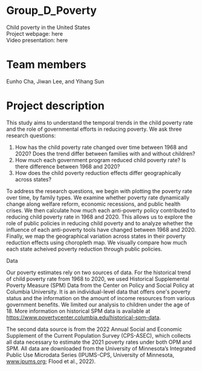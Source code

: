 # Group_D_Poverty
Child poverty in the United States <br>
Project webpage: here <br>
Video presentation: here 

# Team members
Eunho Cha, Jiwan Lee, and Yihang Sun

# Project description
This study aims to understand the temporal trends in the child poverty rate and the role of governmental efforts in reducing poverty. We ask three research questions:
1. How has the child poverty rate changed over time between 1968 and 2020? Does the trend differ between families with and without children?
2. How much each government program reduced child poverty rate? Is there difference between 1968 and 2020?
3. How does the child poverty reduction effects differ geographically across states?

To address the research questions, we begin with plotting the poverty rate over time, by family types. We examine whether poverty rate dynamically change along welfare reform, economic recessions, and public health crises. We then calculate how much each anti-poverty policy contributed to reducing child poverty rate in 1968 and 2020. This allows us to explore the role of public policies in reducing child poverty and to analyze whether the influence of each anti-poverty tools have changed between 1968 and 2020. Finally, we map the geographical variation across states in their poverty reduction effects using choropleth map. We visually compare how much each state acheived poverty reduction through public policies.

Data

Our poverty estimates rely on two sources of data. For the historical trend of child poverty rate from 1968 to 2020, we used Historical Supplemental Poverty Measure (SPM) Data from the Center on Policy and Social Policy at Columbia University. It is an individual-level data that offers one's poverty status and the information on the amount of income resources from various government benefits. We limited our analysis to children under the age of 18. More information on historical SPM data is available at https://www.povertycenter.columbia.edu/historical-spm-data. 

The second data source is from the 2022 Annual Social and Economic Supplement of the Current Population Survey (CPS-ASEC), which collects all data necessary to estimate the 2021 poverty rates under both OPM and SPM. All data are downloaded from the University of Minnesota’s Integrated Public Use Microdata Series (IPUMS-CPS, University of Minnesota, www.ipums.org; Flood et al., 2022). 
